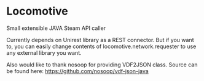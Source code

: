 # Locomotive
Small extensible JAVA Steam API caller

Currently depends on Unirest library as a REST connector. But if you want to, you can easily change contents of locomotive.network.requester to use any external library you want.

Also would like to thank nosoop for providing VDF2JSON class. Source can be found here: https://github.com/nosoop/vdf-json-java
